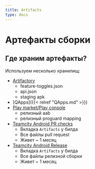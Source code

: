 ```yaml
---
title: Artifacts
type: docs
---
```


# Артефакты сборки

## Где храним артефакты?

Используем несколько хранилищ:

- [Artifactory](http://links.k.avito.ru/artifactoryAppsReleaseLocal)
    - feature-toggles.json
    - api.json
    - staging apk
- [QApps]({{< relref "QApps.md" >}})
- [Play market/Play console](https://play.google.com/apps/publish/)
    - релизный aab
    - релизный proguard mapping
- [Teamcity Android PR checks](http://links.k.avito.ru/tmctAvitoAndroidBuild)
    - Вкладка `Artifacts` у билда
    - Все файлы pull request
    - Живет ~ 1 месяц
- [Teamcity Android Release](http://links.k.avito.ru/tmctAvitoAndroidDeployToPlayContract)
    - Вкладка `Artifacts` у билда
    - Все файлы релизной сборки
    - Живет ~ 1 месяц
